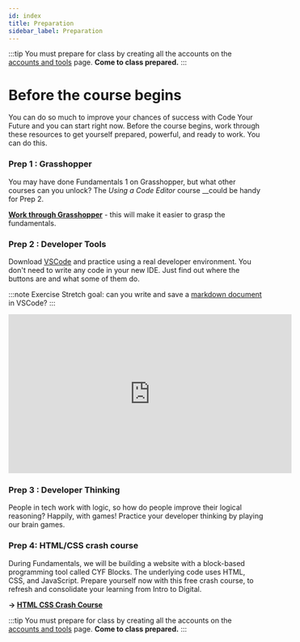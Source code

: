 ```yaml
---
id: index
title: Preparation
sidebar_label: Preparation
---
```


:::tip
You must prepare for class by creating all the accounts on the [accounts and tools](./accounts-and-tools) page. **Come to class prepared.**
:::

# Before the course begins

You can do so much to improve your chances of success with Code Your Future and you can start right now. Before the course begins, work through these resources to get yourself prepared, powerful, and ready to work. You can do this.

### Prep 1 : Grasshopper

You may have done Fundamentals 1 on Grasshopper, but what other courses can you unlock? The _Using a Code Editor_ course \_\_could be handy for Prep 2.

**[Work through Grasshopper](https://learn.grasshopper.app/)** - this will make it easier to grasp the fundamentals.

### Prep 2 : Developer Tools

Download [VSCode](https://code.visualstudio.com/download) and practice using a real developer environment. You don't need to write any code in your new IDE. Just find out where the buttons are and what some of them do.

:::note Exercise
Stretch goal: can you write and save a [markdown document ](https://www.markdowntutorial.com/)in VSCode?
:::

<iframe width="560" height="315" src="https://www.youtube.com/embed/S320N3sxinE" title="YouTube video player" frameborder="0" allow="accelerometer; autoplay; clipboard-write; encrypted-media; gyroscope; picture-in-picture" allowfullscreen></iframe>

### Prep 3 : Developer Thinking

People in tech work with logic, so how do people improve their logical reasoning? Happily, with games! Practice your developer thinking by playing our brain games.

### Prep 4: HTML/CSS crash course

During Fundamentals, we will be building a website with a block-based programming tool called CYF Blocks. The underlying code uses HTML, CSS, and JavaScript. Prepare yourself now with this free crash course, to refresh and consolidate your learning from Intro to Digital.

**&rarr; [HTML CSS Crash Course](https://scrimba.com/learn/htmlcss)**

:::tip
You must prepare for class by creating all the accounts on the [accounts and tools](./accounts-and-tools) page. **Come to class prepared.**
:::
